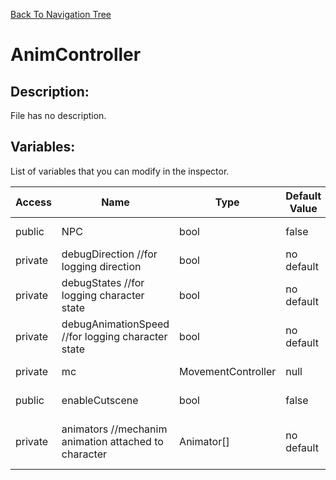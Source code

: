 [Back To Navigation Tree](https://wesleywh.github.io/GameDevRepo/docs/navigation.html)
# AnimController

## Description:
File has no description.

## Variables:
List of variables that you can modify in the inspector.

|Access|Name|Type|Default Value|Description|
|---|---|---|---|---|
|public|NPC|bool|false|No description.|
|private|debugDirection					//for logging direction|bool|no default|for logging direction|
|private|debugStates						//for logging character state|bool|no default|for logging character state|
|private|debugAnimationSpeed				//for logging character state|bool|no default|for logging character state|
|private|mc|MovementController|null|No description.|
|public|enableCutscene|bool|false|No description.|
|private|animators										//mechanim animation attached to character|Animator[]|no default|mechanim animation attached to character|
